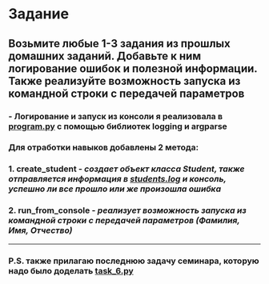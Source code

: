 # Задание

## Возьмите любые 1-3 задания из прошлых домашних заданий. Добавьте к ним логирование ошибок и полезной информации. Также реализуйте возможность запуска из командной строки с передачей параметров

### - Логирование и запуск из консоли я реализовала в [**program.py**](https://github.com/KuzminaElizavetaV/Python_GB/blob/main/HomeWork/Lesson_14/Student/program.py "Ссылка на файл") с помощью библиотек logging и argparse
### Для отработки навыков добавлены 2 метода:  
### 1. **create_student** - *создает объект класса Student, также отправляется информация в [**students.log**](https://github.com/KuzminaElizavetaV/Python_GB/blob/main/HomeWork/Lesson_14/Student/students.log "Ссылка на файл") и консоль, успешно ли все прошло или же произошла ошибка*
### 2. **run_from_console** - *реализует возможность запуска из командной строки с передачей параметров (Фамилия, Имя, Отчество)*

----------
### P.S. также прилагаю последнюю задачу семинара, которую надо было доделать [**task_6.py**](https://github.com/KuzminaElizavetaV/Python_GB/blob/main/HomeWork/Lesson_15/task_6.py "Ссылка на файл")

 



  